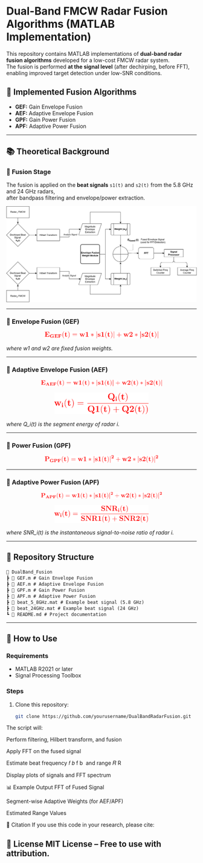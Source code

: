 # Dual-Band FMCW Radar Fusion Algorithms (MATLAB Implementation)

This repository contains MATLAB implementations of **dual-band radar fusion algorithms** developed for a low-cost FMCW radar system.  
The fusion is performed **at the signal level** (after dechirping, before FFT), enabling improved target detection under low-SNR conditions.

## 📌 Implemented Fusion Algorithms
- **GEF:** Gain Envelope Fusion  
- **AEF:** Adaptive Envelope Fusion  
- **GPF:** Gain Power Fusion  
- **APF:** Adaptive Power Fusion  

---

## 📚 Theoretical Background

### 🔹 Fusion Stage
The fusion is applied on the **beat signals** `s1(t)` and `s2(t)` from the 5.8 GHz and 24 GHz radars,  
after bandpass filtering and envelope/power extraction.

<p align="center">
  <img src="pics/Signal Processing Diagram.png"/>
</p>

---

### 🔹 Envelope Fusion (GEF)
<p align="center">
  <img src="pics/eq1.svg" width="300"/>
</p>

<p align="left"><i>where w1 and w2 are fixed fusion weights.</i></p>

---

### 🔹 Adaptive Envelope Fusion (AEF)
<p align="center">
  <img src="pics/eq2.svg" width="320"/>
</p>

<p align="center">
  <img src="pics/eq3.svg" width="250"/>
</p>

<p align="left"><i>where Q_i(t) is the segment energy of radar i.</i></p>

---

### 🔹 Power Fusion (GPF)
<p align="center">
  <img src="pics/eq4.svg" width="300"/>
</p>

---

### 🔹 Adaptive Power Fusion (APF)
<p align="center">
  <img src="pics/eq5.svg" width="320"/>
</p>

<p align="center">
  <img src="pics/eq6.svg" width="250"/>
</p>

<p align="left"><i>where SNR_i(t) is the instantaneous signal-to-noise ratio of radar i.</i></p>

---

## 📂 Repository Structure
```
📂 DualBand_Fusion
┣ 📜 GEF.m # Gain Envelope Fusion
┣ 📜 AEF.m # Adaptive Envelope Fusion
┣ 📜 GPF.m # Gain Power Fusion
┣ 📜 APF.m # Adaptive Power Fusion
┣ 📜 beat_5_8GHz.mat # Example beat signal (5.8 GHz)
┣ 📜 beat_24GHz.mat # Example beat signal (24 GHz)
┗ 📜 README.md # Project documentation
```

---

## 🚀 How to Use

### Requirements
- MATLAB R2021 or later
- Signal Processing Toolbox

### Steps
1. Clone this repository:
   ```bash
   git clone https://github.com/yourusername/DualBandRadarFusion.git
   ```
The script will:

Perform filtering, Hilbert transform, and fusion

Apply FFT on the fused signal

Estimate beat frequency 
𝑓
𝑏
f 
b
​
  and range 
𝑅
R

Display plots of signals and FFT spectrum

📊 Example Output
FFT of Fused Signal

Segment-wise Adaptive Weights (for AEF/APF)

Estimated Range Values

📝 Citation
If you use this code in your research, please cite:

📄 License
MIT License – Free to use with attribution.
---

